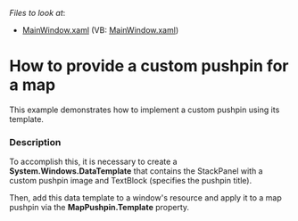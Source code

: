 <!-- default file list -->
*Files to look at*:

* [MainWindow.xaml](./CS/MapShape_Template/MainWindow.xaml) (VB: [MainWindow.xaml](./VB/MapShape_Template/MainWindow.xaml))
<!-- default file list end -->
# How to provide a custom pushpin for a map


<p>This example demonstrates  how to implement a custom pushpin using its template. <br />
</p>


<h3>Description</h3>

<p>To accomplish this,  it is necessary to create a <strong>S</strong><strong>ystem.Windows.DataTemplate</strong> that contains the StackPanel with a custom pushpin image and TextBlock (specifies the pushpin title). </p><p>Then, add this data template to a window&#39;s resource and apply it to a map pushpin via the <strong>MapPushpin.Template</strong> property.</p><br />


<br/>


